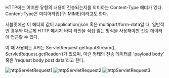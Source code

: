 HTTP에는 어떠한 유형의 내용이 전송되는지를 의미하는 Content-Type 헤더가 있다. Content-Type은 미디어타입(구: MIME)이라고도 한다. 

서블릿에선 이 헤더의 값이 application/json 혹은 multipart/form-data일 때, 일반적인 경우와 다르게 HTTP 메시지 바디 라인을 직접 읽는 방식을 사용해야만 전송 데이터에 접근할 수 있다. 

이 때 사용되는 API는 ServletRequest.getInputStream(), ServletRequest.getReader()가 있으며, 이런 형태의 전송 데이터를 'payload body' 혹은 'request body post data'라고 한다.

![httpServletRequest1](https://user-images.githubusercontent.com/58843821/112073688-f2941880-8bb7-11eb-8de9-67c67ee752f8.png)
![httpServletRequest2](https://user-images.githubusercontent.com/58843821/112073765-1192aa80-8bb8-11eb-923a-e2b378737fdd.png)
![httpServletRequest3](https://user-images.githubusercontent.com/58843821/112073772-13f50480-8bb8-11eb-9b6a-fcec93d8b7db.png)
